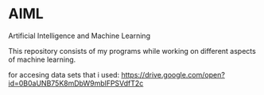 # AIML
Artificial Intelligence and Machine Learning

This repository consists of my programs while working on different aspects of machine learning.

for accesing data sets that i used:
https://drive.google.com/open?id=0B0aUNB75K8mDbW9mblFPSVdfT2c
